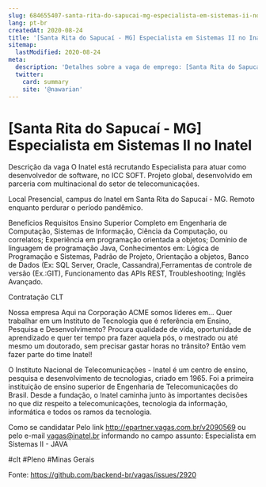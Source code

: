 ```yaml
---
slug: 684655407-santa-rita-do-sapucai-mg-especialista-em-sistemas-ii-no-inatel
lang: pt-br
createdAt: 2020-08-24
title: '[Santa Rita do Sapucaí - MG] Especialista em Sistemas II no Inatel  - Vaga de Emprego'
sitemap:
  lastModified: 2020-08-24
meta:
  description: 'Detalhes sobre a vaga de emprego: [Santa Rita do Sapucaí - MG] Especialista em Sistemas II no Inatel '
  twitter:
    card: summary
    site: '@nawarian'
---
```


# [Santa Rita do Sapucaí - MG] Especialista em Sistemas II no Inatel 

Descrição da vaga
O Inatel está recrutando Especialista para atuar como desenvolvedor de software, no ICC SOFT. Projeto global, desenvolvido em parceria com multinacional do setor de telecomunicações.

Local
Presencial, campus do Inatel em Santa Rita do Sapucaí - MG. Remoto enquanto perdurar o período pandêmico.

Benefícios
Requisitos
Ensino Superior Completo em Engenharia de Computação, Sistemas de Informação, Ciência da Computação, ou correlatos;
Experiência em programação orientada a objetos;
Domínio de linguagem de programação Java,
Conhecimentos em: Lógica de Programação e Sistemas, Padrão de Projeto, Orientação a objetos, Banco de Dados (Ex: SQL Server, Oracle, Cassandra),Ferramentas de controle de versão (Ex.:GIT), Funcionamento das APIs REST, Troubleshooting;
Inglês Avançado.

Contratação
CLT

Nossa empresa
Aqui na Corporação ACME somos líderes em...
Quer trabalhar em um Instituto de Tecnologia que é referência em Ensino, Pesquisa e Desenvolvimento? Procura qualidade de vida, oportunidade de aprendizado e quer ter tempo pra fazer aquela pós, o mestrado ou até mesmo um doutorado, sem precisar gastar horas no trânsito? Então vem fazer parte do time Inatel!

O Instituto Nacional de Telecomunicações - Inatel é um centro de ensino, pesquisa e desenvolvimento de tecnologias, criado em 1965. Foi a primeira instituição de ensino superior de Engenharia de Telecomunicações do Brasil. Desde a fundação, o Inatel caminha junto às importantes decisões no que diz respeito a telecomunicações, tecnologia da informação, informática e todos os ramos da tecnologia.

Como se candidatar
Pelo link http://epartner.vagas.com.br/v2090569 ou pelo e-mail vagas@inatel.br informando no campo assunto: Especialista em Sistemas II - JAVA

#clt
#Pleno
#Minas Gerais

Fonte: https://github.com/backend-br/vagas/issues/2920